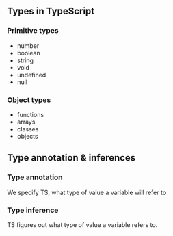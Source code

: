 ## Types in TypeScript

### Primitive types

- number
- boolean
- string
- void
- undefined
- null

### Object types

- functions
- arrays
- classes
- objects

## Type annotation & inferences

### Type annotation

We specify TS, what type of value a variable will refer to

### Type inference

TS figures out what type of value a variable refers to.
